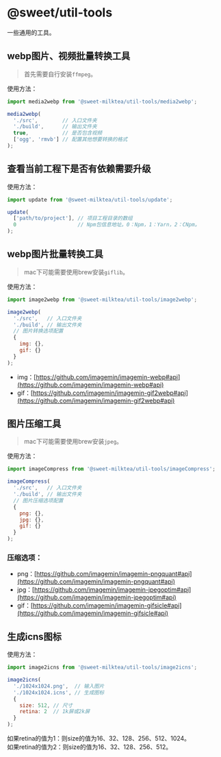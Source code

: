 # @sweet/util-tools

一些通用的工具。

## webp图片、视频批量转换工具

> 首先需要自行安装`ffmpeg`。

使用方法：

```javascript
import media2webp from '@sweet-milktea/util-tools/media2webp';

media2webp(
  './src',        // 入口文件夹
  './build',      // 输出文件夹
  true,           // 是否包含视频
  ['ogg', 'rmvb'] // 配置其他想要转换的格式
);
```

## 查看当前工程下是否有依赖需要升级

使用方法：

```javascript
import update from '@sweet-milktea/util-tools/update';

update(
  ['path/to/project'], // 项目工程目录的数组
  0                    // Npm包信息地址。0：Npm，1：Yarn，2：CNpm。
);
```

## webp图片批量转换工具

> mac下可能需要使用brew安装`giflib`。

使用方法：

```javascript
import image2webp from '@sweet-milktea/util-tools/image2webp';

image2webp(
  './src',   // 入口文件夹
  './build', // 输出文件夹
  // 图片转换选项配置
  {
    img: {},
    gif: {}
  }
);
```

* img：[https://github.com/imagemin/imagemin-webp#api](https://github.com/imagemin/imagemin-webp#api)
* gif：[https://github.com/imagemin/imagemin-gif2webp#api](https://github.com/imagemin/imagemin-gif2webp#api)

## 图片压缩工具

> mac下可能需要使用brew安装`jpeg`。

使用方法：

```javascript
import imageCompress from '@sweet-milktea/util-tools/imageCompress';

imageCompress(
  './src',   // 入口文件夹
  './build', // 输出文件夹
  // 图片压缩选项配置
  {
    png: {},
    jpg: {},
    gif: {}
  }
);
```

### 压缩选项：

* png：[https://github.com/imagemin/imagemin-pngquant#api](https://github.com/imagemin/imagemin-pngquant#api)
* jpg：[https://github.com/imagemin/imagemin-jpegoptim#api](https://github.com/imagemin/imagemin-jpegoptim#api)
* gif：[https://github.com/imagemin/imagemin-gifsicle#api](https://github.com/imagemin/imagemin-gifsicle#api)

## 生成icns图标

使用方法：

```javascript
import image2icns from '@sweet-milktea/util-tools/image2icns';

image2icns(
  './1024x1024.png',  // 输入图片
  './1024x1024.icns', // 生成图标
  {
    size: 512, // 尺寸
    retina: 2  // 1k屏或2k屏 
  }
);
```

如果retina的值为1：则size的值为16、32、128、256、512、1024。   
如果retina的值为2：则size的值为16、32、128、256、512。